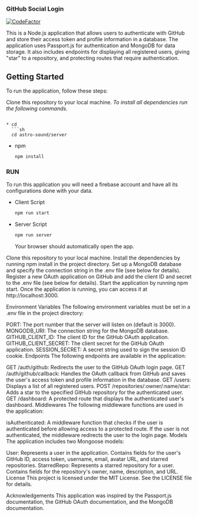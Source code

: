 ### GitHub Social Login 

[![CodeFactor](https://www.codefactor.io/repository/github/averoli/github_auth/badge)](https://www.codefactor.io/repository/github/averoli/github_auth>)

This is a Node.js application that allows users to authenticate with GitHub and store their access token and profile information in a database. The application uses Passport.js for authentication and MongoDB for data storage. It also includes endpoints for displaying all registered users, giving "star" to a repository, and protecting routes that require authentication.

## Getting Started
To run the application, follow these steps:

Clone this repository to your local machine.
_To install all dependencies run the following commands._
```

* cd
  ```sh
  cd astro-sound/server
  ```

* npm
  ```sh
  npm install
  ```

### RUN
To run this application you will need a firebase account and have all its configurations done with your data.

* Client Script
  ```sh
  npm run start
  ```

* Server Script
  ```sh
  npm run server
  ```

  Your browser should automatically open the app.

Clone this repository to your local machine.
Install the dependencies by running npm install in the project directory.
Set up a MongoDB database and specify the connection string in the .env file (see below for details).
Register a new OAuth application on GitHub and add the client ID and secret to the .env file (see below for details).
Start the application by running npm start.
Once the application is running, you can access it at http://localhost:3000.

Environment Variables
The following environment variables must be set in a .env file in the project directory:

PORT: The port number that the server will listen on (default is 3000).
MONGODB_URI: The connection string for the MongoDB database.
GITHUB_CLIENT_ID: The client ID for the GitHub OAuth application.
GITHUB_CLIENT_SECRET: The client secret for the GitHub OAuth application.
SESSION_SECRET: A secret string used to sign the session ID cookie.
Endpoints
The following endpoints are available in the application:

GET /auth/github: Redirects the user to the GitHub OAuth login page.
GET /auth/github/callback: Handles the OAuth callback from GitHub and saves the user's access token and profile information in the database.
GET /users: Displays a list of all registered users.
POST /repositories/:owner/:name/star: Adds a star to the specified GitHub repository for the authenticated user.
GET /dashboard: A protected route that displays the authenticated user's dashboard.
Middlewares
The following middleware functions are used in the application:

isAuthenticated: A middleware function that checks if the user is authenticated before allowing access to a protected route. If the user is not authenticated, the middleware redirects the user to the login page.
Models
The application includes two Mongoose models:

User: Represents a user in the application. Contains fields for the user's GitHub ID, access token, username, email, avatar URL, and starred repositories.
StarredRepo: Represents a starred repository for a user. Contains fields for the repository's owner, name, description, and URL.
License
This project is licensed under the MIT License. See the LICENSE file for details.

Acknowledgements
This application was inspired by the Passport.js documentation, the GitHub OAuth documentation, and the MongoDB documentation.
